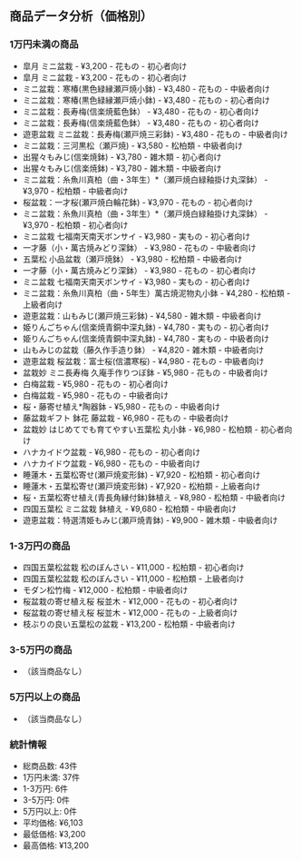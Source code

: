 ## 商品データ分析（価格別）

### 1万円未満の商品
- 皐月 ミニ盆栽 - ¥3,200 - 花もの - 初心者向け
- 皐月 ミニ盆栽 - ¥3,200 - 花もの - 初心者向け
- ミニ盆栽：寒椿(黒色緑縁瀬戸焼小鉢) - ¥3,480 - 花もの - 中級者向け
- ミニ盆栽：寒椿(黒色緑縁瀬戸焼小鉢) - ¥3,480 - 花もの - 初心者向け
- ミニ盆栽：長寿梅(信楽焼藍色鉢） - ¥3,480 - 花もの - 初心者向け
- ミニ盆栽：長寿梅(信楽焼藍色鉢） - ¥3,480 - 花もの - 初心者向け
- 遊恵盆栽 ミニ盆栽：長寿梅(瀬戸焼三彩鉢) - ¥3,480 - 花もの - 中級者向け
- ミニ盆栽：三河黒松（瀬戸焼) - ¥3,580 - 松柏類 - 中級者向け
- 出猩々もみじ(信楽焼鉢) - ¥3,780 - 雑木類 - 初心者向け
- 出猩々もみじ(信楽焼鉢) - ¥3,780 - 雑木類 - 中級者向け
- ミニ盆栽：糸魚川真柏（曲・3年生）*（瀬戸焼白緑釉掛け丸深鉢） - ¥3,970 - 松柏類 - 中級者向け
- 桜盆栽：一才桜(瀬戸焼白輪花鉢) - ¥3,970 - 花もの - 初心者向け
- ミニ盆栽：糸魚川真柏（曲・3年生）*（瀬戸焼白緑釉掛け丸深鉢） - ¥3,970 - 松柏類 - 初心者向け
- ミニ盆栽 七福南天南天ボンサイ - ¥3,980 - 実もの - 初心者向け
- 一才藤（小・萬古焼みどり深鉢） - ¥3,980 - 花もの - 中級者向け
- 五葉松 小品盆栽（瀬戸焼鉢） - ¥3,980 - 松柏類 - 中級者向け
- 一才藤（小・萬古焼みどり深鉢） - ¥3,980 - 花もの - 初心者向け
- ミニ盆栽 七福南天南天ボンサイ - ¥3,980 - 実もの - 初心者向け
- ミニ盆栽：糸魚川真柏（曲・5年生）萬古焼泥物丸小鉢 - ¥4,280 - 松柏類 - 上級者向け
- 遊恵盆栽：山もみじ(瀬戸焼三彩鉢) - ¥4,580 - 雑木類 - 中級者向け
- 姫りんごちゃん(信楽焼青銅中深丸鉢) - ¥4,780 - 実もの - 初心者向け
- 姫りんごちゃん(信楽焼青銅中深丸鉢) - ¥4,780 - 実もの - 中級者向け
- 山もみじの盆栽（藤久作手造り鉢） - ¥4,820 - 雑木類 - 中級者向け
- 遊恵盆栽 桜盆栽：富士桜(信濃寒桜) - ¥4,980 - 花もの - 中級者向け
- 盆栽妙 ミニ長寿梅 久庵手作りつぼ鉢 - ¥5,980 - 花もの - 中級者向け
- 白梅盆栽 - ¥5,980 - 花もの - 初心者向け
- 白梅盆栽 - ¥5,980 - 花もの - 中級者向け
- 桜・藤寄せ植え*陶器鉢 - ¥5,980 - 花もの - 中級者向け
- 藤盆栽ギフト 鉢花 藤盆栽 - ¥6,980 - 花もの - 中級者向け
- 盆栽妙 はじめてでも育てやすい五葉松 丸小鉢 - ¥6,980 - 松柏類 - 初心者向け
- ハナカイドウ盆栽 - ¥6,980 - 花もの - 初心者向け
- ハナカイドウ盆栽 - ¥6,980 - 花もの - 中級者向け
- 睡蓮木・五葉松寄せ(瀬戸焼変形鉢) - ¥7,920 - 松柏類 - 初心者向け
- 睡蓮木・五葉松寄せ(瀬戸焼変形鉢) - ¥7,920 - 松柏類 - 上級者向け
- 桜・五葉松寄せ植え(青長角縁付鉢)鉢植え - ¥8,980 - 松柏類 - 中級者向け
- 四国五葉松 ミニ盆栽 鉢植え - ¥9,680 - 松柏類 - 中級者向け
- 遊恵盆栽：特選清姫もみじ(瀬戸焼青鉢) - ¥9,900 - 雑木類 - 中級者向け

### 1-3万円の商品
- 四国五葉松盆栽 松のぼんさい - ¥11,000 - 松柏類 - 初心者向け
- 四国五葉松盆栽 松のぼんさい - ¥11,000 - 松柏類 - 上級者向け
- モダン松竹梅 - ¥12,000 - 松柏類 - 中級者向け
- 桜盆栽の寄せ植え桜 桜並木 - ¥12,000 - 花もの - 初心者向け
- 桜盆栽の寄せ植え桜 桜並木 - ¥12,000 - 花もの - 上級者向け
- 枝ぶりの良い五葉松の盆栽 - ¥13,200 - 松柏類 - 中級者向け

### 3-5万円の商品
- （該当商品なし）

### 5万円以上の商品
- （該当商品なし）

### 統計情報
- 総商品数: 43件
- 1万円未満: 37件
- 1-3万円: 6件
- 3-5万円: 0件
- 5万円以上: 0件
- 平均価格: ¥6,103
- 最低価格: ¥3,200
- 最高価格: ¥13,200
